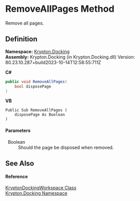 # RemoveAllPages Method


Remove all pages.



## Definition
**Namespace:** <a href="98399376-cf41-9454-4b4d-4fab2ca20bc7.md">Krypton.Docking</a>  
**Assembly:** Krypton.Docking (in Krypton.Docking.dll) Version: 80.23.10.287+build2023-10-14T12:58:55:711Z

**C#**
``` C#
public void RemoveAllPages(
	bool disposePage
)
```
**VB**
``` VB
Public Sub RemoveAllPages ( 
	disposePage As Boolean
)
```



#### Parameters
<dl><dt>  Boolean</dt><dd>Should the page be disposed when removed.</dd></dl>

## See Also


#### Reference
<a href="e814f693-ffbf-63be-9a64-6d22d79d6ffd.md">KryptonDockingWorkspace Class</a>  
<a href="98399376-cf41-9454-4b4d-4fab2ca20bc7.md">Krypton.Docking Namespace</a>  
